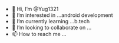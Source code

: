 - 👋 Hi, I’m @Yug1321
- 👀 I’m interested in ...android development 
- 🌱 I’m currently learning ...b.tech
- 💞️ I’m looking to collaborate on ...
- 📫 How to reach me ...

<!---
Yug1321/Yug1321 is a ✨ special ✨ repository because its `README.md` (this file) appears on your GitHub profile.
You can click the Preview link to take a look at your changes.
--->

